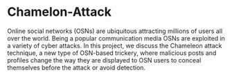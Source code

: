 # Chamelon-Attack

Online social networks (OSNs) are ubiquitous attracting millions of users all over the world. 
Being a popular communication media OSNs are exploited in a variety of cyber attacks. 
In this project, we discuss the Chameleon attack technique, a new type of OSN-based trickery, where malicious posts and profiles change the way they are displayed to OSN users to conceal themselves before the attack or avoid detection. 

